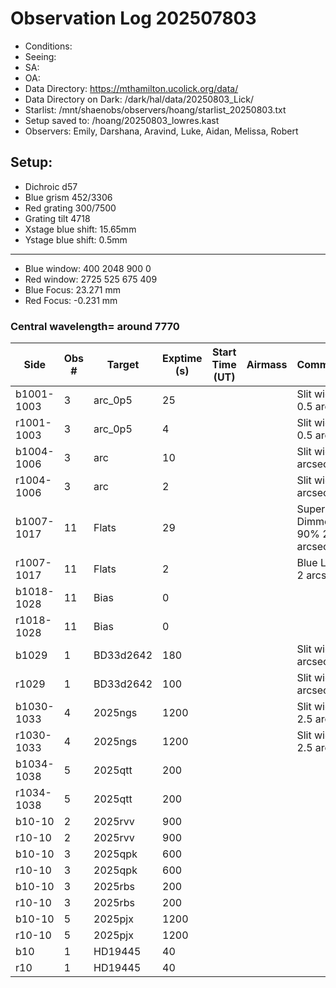 # Observation Log 202507803

* Conditions: 
* Seeing: 
* SA: 
* OA: 
* Data Directory: https://mthamilton.ucolick.org/data/
* Data Directory on Dark: /dark/hal/data/20250803_Lick/
* Starlist: /mnt/shaenobs/observers/hoang/starlist_20250803.txt
* Setup saved to: /hoang/20250803_lowres.kast
* Observers: Emily, Darshana, Aravind, Luke, Aidan, Melissa, Robert

## Setup: 

* Dichroic d57
* Blue grism 452/3306
* Red grating 300/7500
* Grating tilt 4718
* Xstage blue shift: 15.65mm
* Ystage blue shift: 0.5mm
----------------------------
* Blue window: 400 2048 900 0
* Red window: 2725 525 675 409
* Blue Focus: 23.271 mm
* Red Focus: -0.231 mm

### Central wavelength= around 7770


| Side | Obs #     | Target    | Exptime (s) | Start Time (UT) | Airmass | Comments                                                   |
|------|-----------|-----------|-------------|-----------------|---------|------------------------------------------------------------|
|b1001-1003|3|arc_0p5 |25| ||Slit width 0.5 arcsec |
|r1001-1003|3|arc_0p5     |4| ||Slit width 0.5 arcsec |
|b1004-1006|3|arc     |10| ||Slit width 2 arcsec|
|r1004-1006|3|arc     |2| ||Slit width 2 arcsec|
|b1007-1017|11|Flats           |29| ||Super Blue Dimmer at 90% 2 arcsec|
|r1007-1017|11|Flats           |2| ||Blue Lamp 2 arcsec|
|b1018-1028|11|Bias            |0| |||
|r1018-1028|11|Bias            |0| |||
|b1029|1|BD33d2642              |180| ||Slit width 2 arcsec|
|r1029|1|BD33d2642              |100| ||Slit width 2 arcsec|
|b1030-1033|4|2025ngs         |1200| ||Slit width 2.5 arcsec|
|r1030-1033|4|2025ngs          |1200| ||Slit width 2.5 arcsec|
|b1034-1038|5|2025qtt         |200| |||
|r1034-1038|5|2025qtt          |200| |||
|b10-10|2|2025rvv         |900| |||
|r10-10|2|2025rvv          |900| |||
|b10-10|3|2025qpk         |600| |||
|r10-10|3|2025qpk          |600| |||
|b10-10|3|2025rbs         |200| |||
|r10-10|3|2025rbs          |200| |||
|b10-10|5|2025pjx         |1200| |||
|r10-10|5|2025pjx          |1200| |||
|b10|1|HD19445          |40| |||
|r10|1|HD19445           |40| |||



